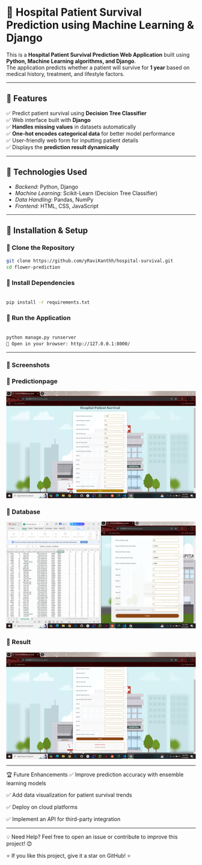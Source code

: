 # 🏥 Hospital Patient Survival Prediction using Machine Learning & Django  

This is a **Hospital Patient Survival Prediction Web Application** built using **Python, Machine Learning algorithms, and Django**.  
The application predicts whether a patient will survive for **1 year** based on medical history, treatment, and lifestyle factors.  

---

## 📌 Features  

✅ Predict patient survival using **Decision Tree Classifier**  
✅ Web interface built with **Django**  
✅ **Handles missing values** in datasets automatically  
✅ **One-hot encodes categorical data** for better model performance  
✅ User-friendly web form for inputting patient details  
✅ Displays the **prediction result dynamically** 

---

## 🎯 Technologies Used  

- *Backend:* Python, Django  
- *Machine Learning:* Scikit-Learn (Decision Tree Classifier)  
- *Data Handling:* Pandas, NumPy  
- *Frontend:* HTML, CSS, JavaScript  

---

## 🔧 Installation & Setup  

### 🔹 Clone the Repository  
```bash
git clone https://github.com/yRaviKanthh/hospital-survival.git
cd flower-prediction
```
### 🔹 Install Dependencies
```bash

pip install -r requirements.txt
```

### 🔹 Run the Application
```bash

python manage.py runserver
🔗 Open in your browser: http://127.0.0.1:8000/
```
---

### 📸 Screenshots

### 🔹 Predictionpage

![predictionpage](https://raw.githubusercontent.com/yRaviKanthh/hospital-survival/823dc977d296031372f71dbad626d94ddd242a32/screenshots/mainpage.png)


### 🔹 Database

![database](https://raw.githubusercontent.com/yRaviKanthh/hospital-survival/823dc977d296031372f71dbad626d94ddd242a32/screenshots/DB.png)

### 🔹 Result

![Result](https://raw.githubusercontent.com/yRaviKanthh/hospital-survival/823dc977d296031372f71dbad626d94ddd242a32/screenshots/Result.png)

---

🏆 Future Enhancements
✅ Improve prediction accuracy with ensemble learning models

✅ Add data visualization for patient survival trends

✅ Deploy on cloud platforms

✅ Implement an API for third-party integration

---

💡 Need Help?
Feel free to open an issue or contribute to improve this project! 😊

⭐ If you like this project, give it a star on GitHub! ⭐









